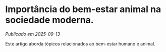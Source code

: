 # Importância do bem-estar animal na sociedade moderna.

*Publicado em 2025-09-13*

Este artigo aborda tópicos relacionados ao bem-estar humano e animal.

